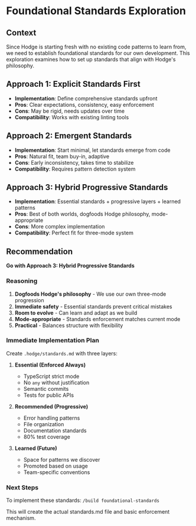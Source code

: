 # Foundational Standards Exploration

## Context
Since Hodge is starting fresh with no existing code patterns to learn from, we need to establish foundational standards for our own development. This exploration examines how to set up standards that align with Hodge's philosophy.

## Approach 1: Explicit Standards First
- **Implementation**: Define comprehensive standards upfront
- **Pros**: Clear expectations, consistency, easy enforcement
- **Cons**: May be rigid, needs updates over time
- **Compatibility**: Works with existing linting tools

## Approach 2: Emergent Standards  
- **Implementation**: Start minimal, let standards emerge from code
- **Pros**: Natural fit, team buy-in, adaptive
- **Cons**: Early inconsistency, takes time to stabilize
- **Compatibility**: Requires pattern detection system

## Approach 3: Hybrid Progressive Standards
- **Implementation**: Essential standards + progressive layers + learned patterns
- **Pros**: Best of both worlds, dogfoods Hodge philosophy, mode-appropriate
- **Cons**: More complex implementation
- **Compatibility**: Perfect fit for three-mode system

## Recommendation

**Go with Approach 3: Hybrid Progressive Standards**

### Reasoning
1. **Dogfoods Hodge's philosophy** - We use our own three-mode progression
2. **Immediate safety** - Essential standards prevent critical mistakes
3. **Room to evolve** - Can learn and adapt as we build
4. **Mode-appropriate** - Standards enforcement matches current mode
5. **Practical** - Balances structure with flexibility

### Immediate Implementation Plan

Create `.hodge/standards.md` with three layers:

1. **Essential (Enforced Always)**
   - TypeScript strict mode
   - No `any` without justification  
   - Semantic commits
   - Tests for public APIs

2. **Recommended (Progressive)**
   - Error handling patterns
   - File organization
   - Documentation standards
   - 80% test coverage

3. **Learned (Future)**
   - Space for patterns we discover
   - Promoted based on usage
   - Team-specific conventions

### Next Steps
To implement these standards: `/build foundational-standards`

This will create the actual standards.md file and basic enforcement mechanism.